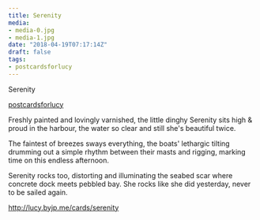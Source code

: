 ```yaml
---
title: Serenity
media:
- media-0.jpg
- media-1.jpg
date: "2018-04-19T07:17:14Z"
draft: false
tags:
- postcardsforlucy
---
```

Serenity

[postcardsforlucy](/tags/postcardsforlucy)



Freshly painted and lovingly varnished, the little dinghy Serenity sits high & proud in the harbour, the water so clear and still she's beautiful twice.



The faintest of breezes sways everything, the boats' lethargic tilting drumming out a simple rhythm between their masts and rigging, marking time on this endless afternoon.



Serenity rocks too, distorting and illuminating the seabed scar where concrete dock meets pebbled bay. She rocks like she did yesterday, never to be sailed again.



http://lucy.byjp.me/cards/serenity
